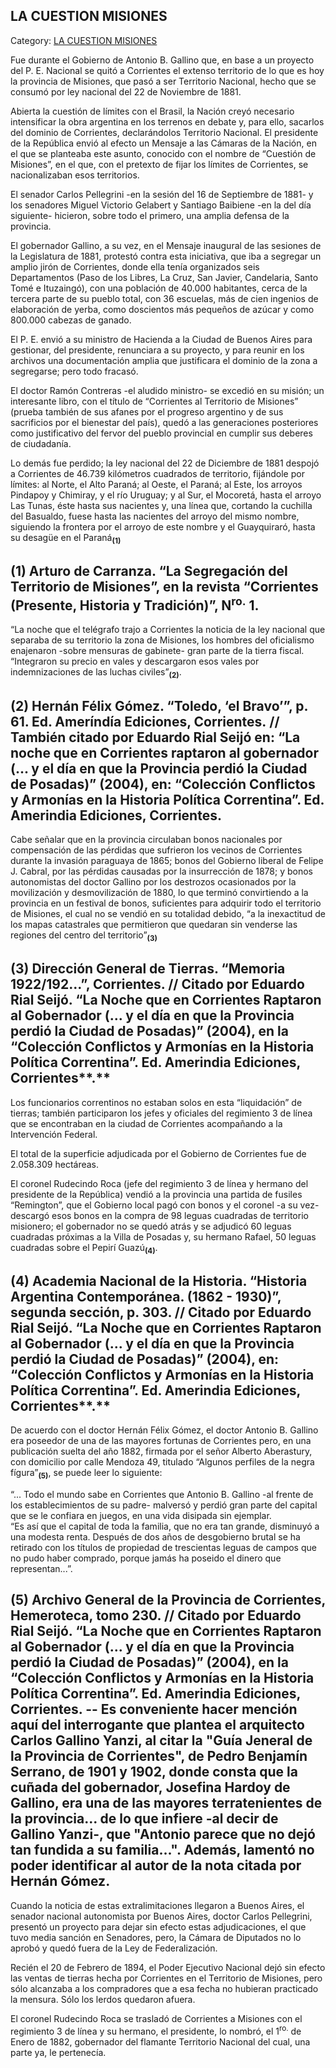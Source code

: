## LA CUESTION MISIONES

Category: [LA CUESTION MISIONES](http://descubrircorrientes.com.ar/2012/index.php/3857-corrientes-en-la-familia-argentina-1870-a-la-actualidad/gobiernos-autonomistas-de-gallino-a-ruiz-1880-1897/la-cuestion-misiones)

Fue durante el Gobierno de Antonio B. Gallino que, en base a un proyecto del P. E. Nacional se quitó a Corrientes el extenso territorio de lo que es hoy la provincia de Misiones, que pasó a ser Territorio Nacional, hecho que se consumó por ley nacional del 22 de Noviembre de 1881.

Abierta la cuestión de límites con el Brasil, la Nación creyó necesario intensificar la obra argentina en los terrenos en debate y, para ello, sacarlos del dominio de Corrientes, declarándolos Territorio Nacional. El presidente de la República envió al efecto un Mensaje a las Cámaras de la Nación, en el que se planteaba este asunto, conocido con el nombre de “Cuestión de Misiones”, en el que, con el pretexto de fijar los límites de Corrientes, se nacionalizaban esos territorios.

El senador Carlos Pellegrini -en la sesión del 16 de Septiembre de 1881- y los senadores Miguel Victorio Gelabert y Santiago Baibiene -en la del día siguiente- hicieron, sobre todo el primero, una amplia defensa de la provincia.

El gobernador Gallino, a su vez, en el Mensaje inaugural de las sesiones de la Legislatura de 1881, protestó contra esta iniciativa, que iba a segregar un amplio jirón de Corrientes, donde ella tenía organizados seis Departamentos (Paso de los Libres, La Cruz, San Javier, Candelaria, Santo Tomé e Ituzaingó), con una población de 40.000 habitantes, cerca de la tercera parte de su pueblo total, con 36 escuelas, más de cien ingenios de elaboración de yerba, como doscientos más pequeños de azúcar y como 800.000 cabezas de ganado.

El P. E. envió a su ministro de Hacienda a la Ciudad de Buenos Aires para gestionar, del presidente, renunciara a su proyecto, y para reunir en los archivos una documentación amplia que justificara el dominio de la zona a segregarse; pero todo fracasó.

El doctor Ramón Contreras -el aludido ministro- se excedió en su misión; un interesante libro, con el título de “Corrientes al Territorio de Misiones” (prueba también de sus afanes por el progreso argentino y de sus sacrificios por el bienestar del país), quedó a las generaciones posteriores como justificativo del fervor del pueblo provincial en cumplir sus deberes de ciudadanía.

Lo demás fue perdido; la ley nacional del 22 de Diciembre de 1881 despojó a Corrientes de 46.739 kilómetros cuadrados de territorio, fijándole por límites: al Norte, el Alto Paraná; al Oeste, el Paraná; al Este, los arroyos Pindapoy y Chimiray, y el río Uruguay; y al Sur, el Mocoretá, hasta el arroyo Las Tunas, éste hasta sus nacientes y, una línea que, cortando la cuchilla del Basualdo, fuese hasta las nacientes del arroyo del mismo nombre, siguiendo la frontera por el arroyo de este nombre y el Guayquiraró, hasta su desagüe en el Paraná<sub><strong>(1)</strong></sub>  

## **(1) Arturo de Carranza. “La Segregación del Territorio de Misiones”, en la revista “Corrientes (Presente, Historia y Tradición)”, N<sup>ro.</sup> 1.**

“La noche que el telégrafo trajo a Corrientes la noticia de la ley nacional que separaba de su territorio la zona de Misiones, los hombres del oficialismo enajenaron -sobre mensuras de gabinete- gran parte de la tierra fiscal.  
“Integraron su precio en vales y descargaron esos vales por indemnizaciones de las luchas civiles”<sub><strong>(2)</strong></sub>.

## **(2)** **Hernán Félix Gómez. “Toledo, ‘el Bravo’”, p. 61. Ed. Ameríndía Ediciones, Corrientes.** **// También citado por Eduardo Rial Seijó en: “La noche que en Corrientes raptaron al gobernador (... y el día en que la Provincia perdió la Ciudad de Posadas)” (2004), en: “Colección Conflictos y Armonías en la Historia Política Correntina”. Ed. Amerindia Ediciones, Corrientes.**

Cabe señalar que en la provincia circulaban bonos nacionales por compensación de las pérdidas que sufrieron los vecinos de Corrientes durante la invasión paraguaya de 1865; bonos del Gobierno liberal de Felipe J. Cabral, por las pérdidas causadas por la insurrección de 1878; y bonos autonomistas del doctor Gallino por los destrozos ocasionados por la movilización y desmovilización de 1880, lo que terminó convirtiendo a la provincia en un festival de bonos, suficientes para adquirir todo el territorio de Misiones, el cual no se vendió en su totalidad debido, “a la inexactitud de los mapas catastrales que permitieron que quedaran sin venderse las regiones del centro del territorio”<sub><strong>(3)</strong></sub>

## **(3)** **Dirección General de Tierras. “Memoria 1922/192...”, Corrientes. // Citado por Eduardo Rial Seijó. “La Noche que en Corrientes Raptaron al Gobernador (... y el día en que la Provincia perdió la Ciudad de Posadas)” (2004), en la “Colección Conflictos y Armonías en la Historia Política Correntina”. Ed. Amerindia Ediciones, Corrientes****.**

Los funcionarios correntinos no estaban solos en esta “liquidación” de tierras; también participaron los jefes y oficiales del regimiento 3 de línea que se encontraban en la ciudad de Corrientes acompañando a la Intervención Federal.

El total de la superficie adjudicada por el Gobierno de Corrientes fue de 2.058.309 hectáreas.

El coronel Rudecindo Roca (jefe del regimiento 3 de línea y hermano del presidente de la República) vendió a la provincia una partida de fusiles “Remington”, que el Gobierno local pagó con bonos y el coronel -a su vez- descargó esos bonos en la compra de 98 leguas cuadradas de territorio misionero; el gobernador no se quedó atrás y se adjudicó 60 leguas cuadradas próximas a la Villa de Posadas y, su hermano Rafael, 50 leguas cuadradas sobre el Pepirí Guazú<sub><strong>(4)</strong></sub>.

## **(4)** **Academia Nacional de la Historia. “Historia Argentina Contemporánea. (1862 - 1930)”, segunda sección, p. 303. // Citado por Eduardo Rial Seijó. “La Noche que en Corrientes Raptaron al Gobernador (... y el día en que la Provincia perdió la Ciudad de Posadas)” (2004), en: “Colección Conflictos y Armonías en la Historia Política Correntina”. Ed. Amerindia Ediciones, Corrientes****.**

De acuerdo con el doctor Hernán Félix Gómez, el doctor Antonio B. Gallino era poseedor de una de las mayores fortunas de Corrientes pero, en una publicación suelta del año 1882, firmada por el señor Alberto Aberastury, con domicilio por calle Mendoza 49, titulado “Algunos perfiles de la negra fígura”<sub><strong>(5)</strong></sub>, se puede leer lo siguiente:

“... Todo el mundo sabe en Corrientes que Antonio B. Gallino -al frente de los establecimientos de su padre- malversó y perdió gran parte del capital que se le confiara en juegos, en una vida disipada sin ejemplar.  
“Es así que el capital de toda la familia, que no era tan grande, disminuyó a una modesta renta. Después de dos años de desgobierno brutal se ha retirado con los títulos de propiedad de trescientas leguas de campos que no pudo haber comprado, porque jamás ha poseido el dinero que representan...”.

## **(5)** Archivo General de la Provincia de Corrientes, Hemeroteca, tomo 230. // Citado por Eduardo Rial Seijó. “La Noche que en Corrientes Raptaron al Gobernador (... y el día en que la Provincia perdió la Ciudad de Posadas)” (2004), en la “Colección Conflictos y Armonías en la Historia Política Correntina”. Ed. Amerindia Ediciones, Corrientes. -- Es conveniente hacer mención aquí del interrogante que plantea el arquitecto Carlos Gallino Yanzi, al citar la "Guía Jeneral de la Provincia de Corrientes", de Pedro Benjamín Serrano, de 1901 y 1902, donde consta que la cuñada del gobernador, Josefina Hardoy de Gallino, era una de las mayores terratenientes de la provincia... de lo que infiere -al decir de Gallino Yanzi-, que "Antonio parece que no dejó tan fundida a su familia...". Además, lamentó no poder identificar al autor de la nota citada por Hernán Gómez.

Cuando la noticia de estas extralimitaciones llegaron a Buenos Aires, el senador nacional autonomista por Buenos Aires, doctor Carlos Pellegrini, presentó un proyecto para dejar sin efecto estas adjudicaciones, el que tuvo media sanción en Senadores, pero, la Cámara de Diputados no lo aprobó y quedó fuera de la Ley de Federalización.

Recién el 20 de Febrero de 1894, el Poder Ejecutivo Nacional dejó sin efecto las ventas de tierras hecha por Corrientes en el Territorio de Misiones, pero sólo alcanzaba a los compradores que a esa fecha no hubieran practicado la mensura. Sólo los lerdos quedaron afuera.

El coronel Rudecindo Roca se trasladó de Corrientes a Misiones con el regimiento 3 de línea y su hermano, el presidente, lo nombró, el 1<sup>ro.</sup> de Enero de 1882, gobernador del flamante Territorio Nacional del cual, una parte ya, le pertenecía.